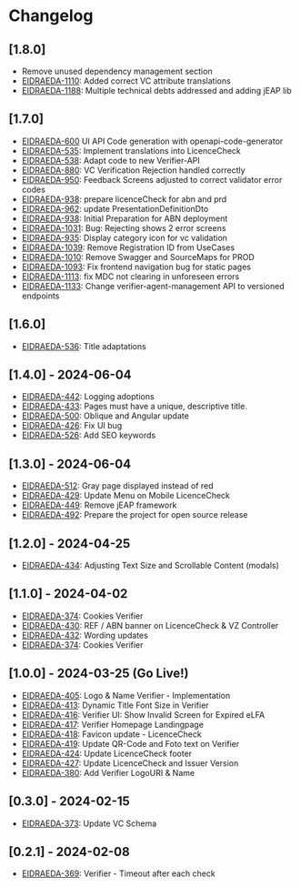 # Changelog

## [1.8.0]

- Remove unused dependency management section
- [EIDRAEDA-1110](https://jira.bit.admin.ch/browse/EIDRAEDA-1110): Added correct VC attribute translations
- [EIDRAEDA-1188](https://jira.bit.admin.ch/browse/EIDRAEDA-1188): Multiple technical debts addressed and adding jEAP
  lib

## [1.7.0]

- [EIDRAEDA-600](https://jira.bit.admin.ch/browse/EIDRAEDA-600) UI API Code generation with openapi-code-generator
- [EIDRAEDA-535](https://jira.bit.admin.ch/browse/EIDRAEDA-535): Implement translations into LicenceCheck
- [EIDRAEDA-538](https://jira.bit.admin.ch/browse/EIDRAEDA-538): Adapt code to new Verifier-API
- [EIDRAEDA-880](https://jira.bit.admin.ch/browse/EIDRAEDA-880): VC Verification Rejection handled correctly
- [EIDRAEDA-950](https://jira.bit.admin.ch/browse/EIDRAEDA-950): Feedback Screens adjusted to correct validator error codes
- [EIDRAEDA-938](https://jira.bit.admin.ch/browse/EIDRAEDA-938): prepare licenceCheck for abn and prd
- [EIDRAEDA-962](https://jira.bit.admin.ch/browse/EIDRAEDA-962): update PresentationDefinitionDto
- [EIDRAEDA-938](https://jira.bit.admin.ch/browse/EIDRAEDA-938): Initial Preparation for ABN deployment
- [EIDRAEDA-1031](https://jira.bit.admin.ch/browse/EIDRAEDA-1031): Bug: Rejecting shows 2 error screens
- [EIDRAEDA-935](https://jira.bit.admin.ch/browse/EIDRAEDA-935): Display category icon for vc validation
- [EIDRAEDA-1039](https://jira.bit.admin.ch/browse/EIDRAEDA-1039): Remove Registration ID from UseCases
- [EIDRAEDA-1010](https://jira.bit.admin.ch/browse/EIDRAEDA-1010): Remove Swagger and SourceMaps for PROD
- [EIDRAEDA-1093](https://jira.bit.admin.ch/browse/EIDRAEDA-1093): Fix frontend navigation bug for static pages
- [EIDRAEDA-1113](https://jira.bit.admin.ch/browse/EIDRAEDA-1113): fix MDC not clearing in unforeseen errors
- [EIDRAEDA-1133](https://jira.bit.admin.ch/browse/EIDRAEDA-1133): Change verifier-agent-management API to versioned endpoints

## [1.6.0]

- [EIDRAEDA-536](https://jira.bit.admin.ch/browse/EIDRAEDA-536): Title adaptations


## [1.4.0] - 2024-06-04

- [EIDRAEDA-442](https://jira.bit.admin.ch/browse/EIDRAEDA-442): Logging adoptions
- [EIDRAEDA-433](https://jira.bit.admin.ch/browse/EIDRAEDA-433): Pages must have a unique, descriptive title.
- [EIDRAEDA-500](https://jira.bit.admin.ch/browse/EIDRAEDA-500): Oblique and Angular update
- [EIDRAEDA-426](https://jira.bit.admin.ch/browse/EIDRAEDA-426): Fix UI bug
- [EIDRAEDA-526](https://jira.bit.admin.ch/browse/EIDRAEDA-526): Add SEO keywords

## [1.3.0] - 2024-06-04

- [EIDRAEDA-512](https://jira.bit.admin.ch/browse/EIDRAEDA-512): Gray page displayed instead of red 
- [EIDRAEDA-429](https://jira.bit.admin.ch/browse/EIDRAEDA-429): Update Menu on Mobile LicenceCheck
- [EIDRAEDA-449](https://jira.bit.admin.ch/browse/EIDRAEDA-449): Remove jEAP framework
- [EIDRAEDA-492](https://jira.bit.admin.ch/browse/EIDRAEDA-492): Prepare the project for open source release

## [1.2.0] - 2024-04-25

- [EIDRAEDA-434](https://jira.bit.admin.ch/browse/EIDRAEDA-434): Adjusting Text Size and Scrollable Content (modals)

## [1.1.0] - 2024-04-02

- [EIDRAEDA-374](https://jira.bit.admin.ch/browse/EIDRAEDA-374): Cookies Verifier
- [EIDRAEDA-430](https://jira.bit.admin.ch/browse/EIDRAEDA-430): REF / ABN banner on LicenceCheck & VZ Controller
- [EIDRAEDA-432](https://jira.bit.admin.ch/browse/EIDRAEDA-432): Wording updates
- [EIDRAEDA-374](https://jira.bit.admin.ch/browse/EIDRAEDA-374): Cookies Verifier

## [1.0.0] - 2024-03-25 (Go Live!)

- [EIDRAEDA-405](https://jira.bit.admin.ch/browse/EIDRAEDA-405): Logo & Name Verifier - Implementation
- [EIDRAEDA-413](https://jira.bit.admin.ch/browse/EIDRAEDA-413): Dynamic Title Font Size in Verifier
- [EIDRAEDA-416](https://jira.bit.admin.ch/browse/EIDRAEDA-416): Verifier UI: Show Invalid Screen for Expired eLFA
- [EIDRAEDA-417](https://jira.bit.admin.ch/browse/EIDRAEDA-417): Verifier Homepage Landingpage
- [EIDRAEDA-418](https://jira.bit.admin.ch/browse/EIDRAEDA-418): Favicon update - LicenceCheck
- [EIDRAEDA-419](https://jira.bit.admin.ch/browse/EIDRAEDA-419): Update QR-Code and Foto text on Verifier
- [EIDRAEDA-424](https://jira.bit.admin.ch/browse/EIDRAEDA-424): Update LicenceCheck footer
- [EIDRAEDA-427](https://jira.bit.admin.ch/browse/EIDRAEDA-427): Update LicenceCheck and Issuer Version
- [EIDRAEDA-380](https://jira.bit.admin.ch/browse/EIDRAEDA-380): Add Verifier LogoURI & Name

## [0.3.0] - 2024-02-15

- [EIDRAEDA-373](https://jira.bit.admin.ch/browse/EIDRAEDA-373): Update VC Schema

## [0.2.1] - 2024-02-08

- [EIDRAEDA-369](https://jira.bit.admin.ch/browse/EIDRAEDA-369): Verifier - Timeout after each check
